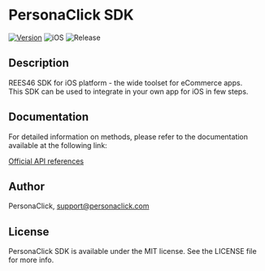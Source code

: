 # PersonaClick SDK

[![Version](https://img.shields.io/cocoapods/v/PersonaClick.svg?style=flat)](https://cocoapods.org/pods/PersonaClick)
![iOS](https://img.shields.io/badge/iOS-release)
![Release](https://img.shields.io/badge/release-blueviolet)

## Description

REES46 SDK for iOS platform - the wide toolset for eCommerce apps.  
This SDK can be used to integrate in your own app for iOS in few steps.

## Documentation

For detailed information on methods, please refer to the documentation available at the following link:

[Official API references](https://personaclick.atlassian.net/wiki/spaces/english/overview?mode=global)

## Author

PersonaClick, support@personaclick.com

## License

PersonaClick SDK is available under the MIT license. See the LICENSE file for more info.
